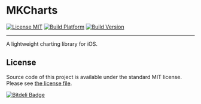 # MKCharts

[![License MIT](https://go-shields.herokuapp.com/license-MIT-blue.png)](https://github.com/michalkonturek/MKCharts/blob/master/LICENSE)
[![Build Platform](https://cocoapod-badges.herokuapp.com/p/MKCharts/badge.png)](https://github.com/michalkonturek/MKCharts)
[![Build Version](https://cocoapod-badges.herokuapp.com/v/MKCharts/badge.png)](https://github.com/michalkonturek/MKCharts)

- - - 

A lightweight charting library for iOS.



## License

Source code of this project is available under the standard MIT license. Please see [the license file][LICENSE].

[PODS]:http://cocoapods.org/
[LICENSE]:https://github.com/michalkonturek/MKCharts/blob/master/LICENSE



[![Bitdeli Badge](https://d2weczhvl823v0.cloudfront.net/michalkonturek/mkcharts/trend.png)](https://bitdeli.com/free "Bitdeli Badge")